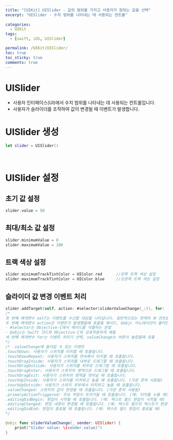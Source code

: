 ```yaml
---
title: "[UIKit] UISlider - 값의 범위를 가지고 사용자가 원하는 값을 선택"
excerpt: "UISlider - 수치 범위를 나타내는 데 사용되는 컨트롤"
  
categories:
  - UIKit
tags:
  - [swift, iOS, UISlider]

permalink: /UIKit/UISlider/ 
toc: true         
toc_sticky: true   
comments: true      
---
```


# UISlider 
- 사용자 인터페이스(UI)에서 수치 범위를 나타내는 데 사용되는 컨트롤입니다. 
- 사용자가 슬라이더를 조작하여 값이 변경될 때 이벤트가 발생합니다.

# UISlider 생성 
```swift
let slider = UISlider()
```
<br>

# UISlider 설정 
## 초기 값 설정 
```swift
slider.value = 50  
```

## 최대/최소 값 설정 
```swift 
slider.minimumValue = 0     
slider.maximumValue = 100 
```

## 트랙 색상 설정 
```swift
slider.minimumTrackTintColor = UIColor.red      //왼쪽 트랙 색상 설정  
slider.maximumTrackTintColor = UIColor.blue     //오른쪽 트랙 색상 설정
```

## 슬라이더 값 변경 이벤트 처리 
```swift
slider.addTarget(self, action: #selector(sliderValueChange(_:)), for: .valueChanged)
/*
첫 번째 매개변수 self는 이벤트를 수신할 대상을 나타냅니다. 일반적으로는 현재의 뷰 컨트롤러를 가리킵니다.
두 번째 매개변수 action은 이벤트가 발생했을때 호출될 메서드, @objc 어노테이션이 붙어있어야함. 
- #selector는 Objective-C에서 메서드를 식별하는 문법 
- @objc는 Swift 코드와 Objective-C와 상호작용하게 해줌
세 번째 매개변수 for는 이벤트 처리기 선택, valueChange는 버튼이 눌렀을때 호출 
*/
/* .valueChange에 들어갈 수 있는 이벤트 
.touchDown: 사용자가 스위치를 터치할 때 호출됩니다.
.touchDownRepeat: 사용자가 스위치를 연속해서 터치할 때 호출됩니다.
.touchDragInside: 사용자가 스위치를 내부로 드래그할 때 호출됩니다.
.touchDragOutside: 사용자가 스위치를 외부로 드래그할 때 호출됩니다.
.touchDragEnter: 사용자가 스위치의 영역으로 드래그할 때 호출됩니다.
.touchDragExit: 사용자가 스위치의 영역을 벗어날 때 호출됩니다.
.touchUpInside: 사용자가 스위치를 터치하고 놓을 때 호출됩니다. (가장 흔히 사용됨)
.touchUpOutside: 사용자가 스위치 외부에서 터치하고 놓을 때 호출됩니다.
.valueChanged: 스위치의 값이 변경될 때 호출됩니다. (가장 흔히 사용됨)
.primaryActionTriggered: 주요 작업이 트리거될 때 호출됩니다. (예: 터치를 누를 때)
.editingDidBegin: 편집이 시작될 때 호출됩니다. (예: 텍스트 필드 편집이 시작될 때)
.editingChanged: 편집 내용이 변경될 때 호출됩니다. (예: 텍스트 필드의 텍스트가 변경될 때)
.editingDidEnd: 편집이 종료될 때 호출됩니다. (예: 텍스트 필드 편집이 종료될 때)
*/

@objc func sliderValueChange(_ sender: UISlider) {
    print("Slider value: \(sender.value)")
}
```

